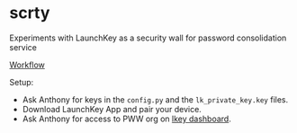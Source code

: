 # scrty
Experiments with LaunchKey as a security wall for password consolidation service

[Workflow](https://docs.google.com/presentation/d/1_47svWSrEbkvqWVnYRCl0bbJ_Yb2HVGqY4mgOj75aIM/edit#slide=id.p)

Setup:
 - Ask Anthony for keys in the `config.py` and the `lk_private_key.key` files.
 - Download LaunchKey App and pair your device.
 - Ask Anthony for access to PWW org on [lkey dashboard](https://dashboard.launchkey.com).
